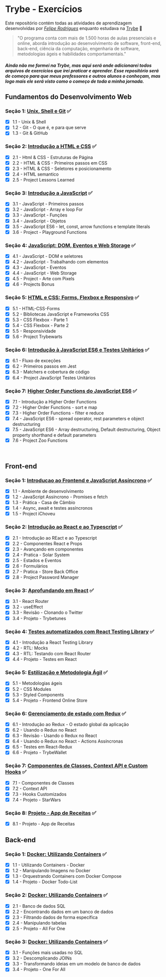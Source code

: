# Trybe - Exercícios

Este repositório contém todas as atividades de aprendizagem desenvolvidas por _[Felipe Rodrigues](https://www.linkedin.com/in/feroddev/)_ enquanto estudava na [Trybe](https://www.betrybe.com/) 🚀


>"O programa conta com mais de 1.500 horas de aulas presenciais e online, aborda introdução ao desenvolvimento de software, front-end, back-end, ciência da computação, engenharia de software, metodologias ágeis e habilidades comportamentais."


#### _Ainda não me formei na Trybe, mas aqui será onde adicionarei todos arquivos de exercícios que irei praticar e aprender. Esse repositório será de começo para que meus professores e outros alunos o conheçam, mas logo mais ele será visto como o começo de toda a minha jornada._



  

<strong> <h2> Fundamentos do Desenvolvimento Web </h2></strong>

### Seção 1: [Unix, Shell e Git](https://github.com/feroddev/trybe-exercises/pulls) ✅
- [x] 1.1 - Unix & Shell
- [x] 1.2 - Git - O que é, e para que serve
- [x] 1.3 - Git & GitHub

### Seção 2: [Introdução a HTML e CSS](https://github.com/feroddev/trybe-exercises/pulls) ✅
- [X] 2.1 - Html & CSS - Estruturas de Página
- [X] 2.2 - HTML & CSS - Primeiros passos em CSS
- [X] 2.3 - HTML & CSS - Seletores e posicionamento
- [X] 2.4 - HTML semantico
- [X] 2.5 - Project Lessons Learned 

### Seção 3: [Introdução a JavaScript](https://github.com/feroddev/trybe-exercises/pulls) ✅
- [X] 3.1 - JavaScript - Primeiros passos
- [X] 3.2 - JavaScript - Array e loop For
- [X] 3.3 - JavaScript - Funções
- [X] 3.4 - JavaScript - Objetos
- [X] 3.5 - JavaScript ES6 - let, const, arrow functions e template literals
- [X] 3.6 - Project - Playground Functions

### Seção 4: [JavaScript: DOM, Eventos e Web Storage](https://github.com/feroddev/trybe-exercises/pulls) ✅
- [X] 4.1 - JavaScript - DOM e seletores
- [X] 4.2 - JavaScript - Trabalhando com elementos
- [X] 4.3 - JavaScript - Eventos
- [X] 4.4 - JavaScript - Web Storage
- [X] 4.5 - Project - Arte com Pixels
- [X] 4.6 - Projects Bonus  

### Seção 5: [HTML e CSS: Forms, Flexbox e Responsivo](https://github.com/feroddev/trybe-exercises/pulls) ✅
- [X] 5.1 - HTML-CSS-Forms
- [X] 5.2 - Bibliotecas JavaScript e Frameworks CSS
- [X] 5.3 - CSS Flexbox - Parte 1
- [X] 5.4 - CSS Flexbox - Parte 2
- [X] 5.5 - Responsividade
- [X] 5.6 - Project Trybewarts

### Seção 6: [Introdução à JavaScript ES6 e Testes Unitários](https://github.com/feroddev/trybe-exercises/pulls) ✅
- [X] 6.1 - Fluxo de exceções
- [X] 6.2 - Primeiros passos em Jest
- [X] 6.3 - Matchers e cobertura de código
- [X] 6.4 - Project JavaScript Testes Unitários
  
### Seção 7: [Higher Order Functions do JavaScript ES6](https://github.com/feroddev/trybe-exercises/pulls) ✅
- [X] 7.1 - Introdução a Higher Order Functions
- [X] 7.2 - Higher Order Functions - sort e map
- [X] 7.3 - Higher Order Functions - filter e reduce
- [X] 7.4 - JavaScript ES6 - spread operator, rest parameters e object destructuring
- [X] 7.5 - JavaScript ES6 - Array destructuring, Default destructuring, Object property shorthand e default parameters
- [X] 7.6 - Project Zoo Functions
<br>

<h2> Front-end </h2>

### Seção 1: [Introducao ao Frontend e JavaScript Assíncrono](https://github.com/feroddev/trybe-exercises/pulls) ✅
- [X] 1.1 - Ambiente de desenvolvimento
- [X] 1.2 - JavaScript Assíncrono - Promises e fetch
- [X] 1.3 - Prática - Casa de Câmbio
- [X] 1.4 - Async, await e testes assíncronos
- [X] 1.5 - Project iChoveu
  
### Seção 2: [Introdução ao React e ao Typescript](https://github.com/feroddev/trybe-exercises/pulls) ✅
- [X] 2.1 - Introdução ao REact e ao Typescript
- [X] 2.2 - Componentes React e Props
- [X] 2.3 - Avançando em componentes
- [X] 2.4 - Pratica - Solar System
- [X] 2.5 - Estados e Eventos
- [X] 2.6 - Formulários
- [X] 2.7 - Pratica - Store Back Office
- [X] 2.8 - Project Password Manager

### Seção 3: [Aprofundando em React](https://github.com/feroddev/trybe-exercises/pulls) ✅
- [X] 3.1 - React Router
- [X] 3.2 - useEffect
- [X] 3.3 - Revisão - Clonando o Twitter
- [X] 3.4 - Projeto - Trybetunes

### Seção 4: [Testes automatizados com React Testing Library](https://github.com/feroddev/trybe-exercises/pulls) ✅
- [X] 4.1 - Introdução a React Testing Library
- [X] 4.2 - RTL: Mocks
- [X] 4.3 - RTL: Testando com React Router
- [X] 4.4 - Projeto - Testes em React

### Seção 5: [Estilização e Metodologia Ágil](https://github.com/feroddev/trybe-exercises/pulls) ✅
- [X] 5.1 - Metodologias ágeis
- [X] 5.2 - CSS Modules
- [X] 5.3 - Styled Components
- [X] 5.4 - Projeto - Frontend Online Store

### Seção 6: [Gerenciamento de estado com Redux](https://github.com/feroddev/trybe-exercises/pulls) ✅
- [X] 6.1 - Introdução ao Redux - O estado global da aplicação
- [X] 6.2 - Usando o Redux no React
- [X] 6.3 - Revisão - Usando o Redux no React
- [X] 6.4 - Usando o Redux no React - Actions Assíncronas
- [X] 6.5 - Testes em React-Redux
- [X] 6.6 - Projeto - TrybeWallet

### Seção 7: [Componentes de Classes, Context API e Custom Hooks](https://github.com/feroddev/trybe-exercises/pulls) ✅
- [X] 7.1 - Componentes de Classes
- [X] 7.2 - Context API
- [X] 7.3 - Hooks Customizados
- [X] 7.4 - Projeto - StarWars

### Seção 8: [Projeto - App de Receitas](https://github.com/feroddev/trybe-exercises/pulls) ✅
- [X] 8.1 - Projeto - App de Receitas

<h2> Back-end </h2>

### Seção 1: [Docker: Utilizando Containers](https://github.com/feroddev/trybe-exercises/pulls) ✅
- [X] 1.1 - Utilizando Containers - Docker
- [X] 1.2 - Manipulando Imagens no Docker
- [X] 1.3 - Orquestrando Containers com Docker Compose
- [X] 1.4 - Projeto - Docker Todo-List

### Seção 2: [Docker: Utilizando Containers](https://github.com/feroddev/trybe-exercises/pulls) ✅
- [X] 2.1 - Banco de dados SQL
- [X] 2.2 - Encontrando dados em um banco de dados
- [X] 2.3 - Filtrando dados de forma específica
- [X] 2.4 - Manipulando tabelas
- [X] 2.5 - Projeto - All For One

### Seção 3: [Docker: Utilizando Containers](https://github.com/feroddev/trybe-exercises/pulls) ✅
- [X] 3.1 - Funções mais usadas no SQL
- [X] 3.2 - Descomplicando JOINs
- [X] 3.3 - Transformando ideias em um modelo de banco de dados
- [X] 3.4 - Projeto - One For All
